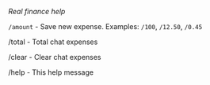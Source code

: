 *Real finance help*

  `/amount` - Save new expense. Examples: `/100`, `/12.50`, `/0.45`

  /total - Total chat expenses

  /clear - Clear chat expenses

  /help - This help message